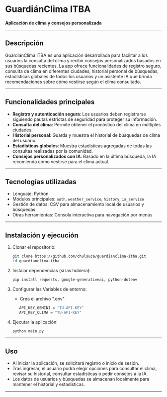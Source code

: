 # GuardiánClima ITBA

**Aplicación de clima y consejos personalizada**

---

## Descripción

GuardiánClima ITBA es una aplicación desarrollada para facilitar a los usuarios la consulta del clima y recibir consejos personalizados basados en sus búsquedas recientes. La app ofrece funcionalidades de registro seguro, consulta de clima en diferentes ciudades, historial personal de búsquedas, estadísticas globales de todos los usuarios y un asistente IA que brinda recomendaciones sobre cómo vestirse según el clima consultado.

---

## Funcionalidades principales

- **Registro y autenticación segura**: Los usuarios deben registrarse siguiendo pautas estrictas de seguridad para proteger su información.
- **Consulta del clima**: Permite obtener el pronóstico del clima en múltiples ciudades.
- **Historial personal**: Guarda y muestra el historial de búsquedas de clima del usuario.
- **Estadísticas globales**: Muestra estadísticas agregadas de todas las consultas realizadas por la comunidad.
- **Consejos personalizados con IA**: Basado en la última búsqueda, la IA recomienda cómo vestirse para el clima actual.

---

## Tecnologías utilizadas

- Lenguaje: Python
- Módulos principales: `auth`, `weather_service`, `history`, `ia_service`
- Gestión de datos: CSV para almacenamiento local de usuarios y búsquedas
- Otras herramientas: Consola interactiva para navegación por menús

---

## Instalación y ejecución

1. Clonar el repositorio:

   ```bash
   git clone https://github.com/chulsuca/guardianclima-itba.git
   cd guardianclima-itba
   ```

2. Instalar dependencias (si las hubiera):

   ```bash
   pip install requests, google-generativeai, python-dotenv
   ```

3. Configurar las Variables de entorno:
   - Crea el archivo ".env"
   ```bash
      API_KEY_GEMINI = "TU-API-KEY" 
      API_KEY_CLIMA = "TU-API-KEY"
   ```

4. Ejecutar la aplicación:

   ```bash
   python main.py
   ```

---

## Uso

- Al iniciar la aplicación, se solicitará registro o inicio de sesión.
- Tras ingresar, el usuario podrá elegir opciones para consultar el clima, revisar su historial, consultar estadísticas o pedir consejos a la IA.
- Los datos de usuarios y búsquedas se almacenan localmente para mantener el historial y estadísticas.

---